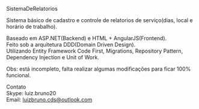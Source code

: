 SistemaDeRelatorios

Sistema básico de cadastro e controle de relatorios de serviço(dias, local e horário de trabalho).

Baseado em ASP.NET(Backend) e HTML + AngularJS(Frontend).<br>
Feito sob a arquitetura DDD(Domain Driven Design).<br>
Utilizando Entity Framework Code First, Migrations, Repository Pattern, Dependency Injection e Unit of Work.


Obs: está incompleto, falta realizar algumas modificações para ficar 100% funcional.


Contato<br>
Skype: luiz.bruno20<br>
Email: luizbruno.cds@outlook.com
